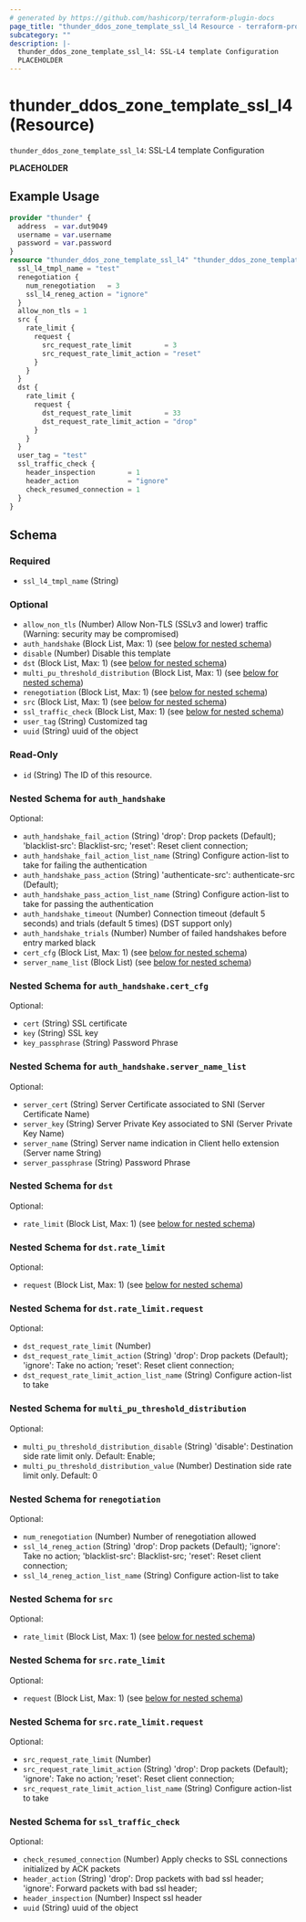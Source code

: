 ```yaml
---
# generated by https://github.com/hashicorp/terraform-plugin-docs
page_title: "thunder_ddos_zone_template_ssl_l4 Resource - terraform-provider-thunder"
subcategory: ""
description: |-
  thunder_ddos_zone_template_ssl_l4: SSL-L4 template Configuration
  PLACEHOLDER
---
```


# thunder_ddos_zone_template_ssl_l4 (Resource)

`thunder_ddos_zone_template_ssl_l4`: SSL-L4 template Configuration

__PLACEHOLDER__

## Example Usage

```terraform
provider "thunder" {
  address  = var.dut9049
  username = var.username
  password = var.password
}
resource "thunder_ddos_zone_template_ssl_l4" "thunder_ddos_zone_template_ssl_l4" {
  ssl_l4_tmpl_name = "test"
  renegotiation {
    num_renegotiation   = 3
    ssl_l4_reneg_action = "ignore"
  }
  allow_non_tls = 1
  src {
    rate_limit {
      request {
        src_request_rate_limit        = 3
        src_request_rate_limit_action = "reset"
      }
    }
  }
  dst {
    rate_limit {
      request {
        dst_request_rate_limit        = 33
        dst_request_rate_limit_action = "drop"
      }
    }
  }
  user_tag = "test"
  ssl_traffic_check {
    header_inspection        = 1
    header_action            = "ignore"
    check_resumed_connection = 1
  }
}
```

<!-- schema generated by tfplugindocs -->
## Schema

### Required

- `ssl_l4_tmpl_name` (String)

### Optional

- `allow_non_tls` (Number) Allow Non-TLS (SSLv3 and lower) traffic (Warning: security may be compromised)
- `auth_handshake` (Block List, Max: 1) (see [below for nested schema](#nestedblock--auth_handshake))
- `disable` (Number) Disable this template
- `dst` (Block List, Max: 1) (see [below for nested schema](#nestedblock--dst))
- `multi_pu_threshold_distribution` (Block List, Max: 1) (see [below for nested schema](#nestedblock--multi_pu_threshold_distribution))
- `renegotiation` (Block List, Max: 1) (see [below for nested schema](#nestedblock--renegotiation))
- `src` (Block List, Max: 1) (see [below for nested schema](#nestedblock--src))
- `ssl_traffic_check` (Block List, Max: 1) (see [below for nested schema](#nestedblock--ssl_traffic_check))
- `user_tag` (String) Customized tag
- `uuid` (String) uuid of the object

### Read-Only

- `id` (String) The ID of this resource.

<a id="nestedblock--auth_handshake"></a>
### Nested Schema for `auth_handshake`

Optional:

- `auth_handshake_fail_action` (String) 'drop': Drop packets (Default); 'blacklist-src': Blacklist-src; 'reset': Reset client connection;
- `auth_handshake_fail_action_list_name` (String) Configure action-list to take for failing the authentication
- `auth_handshake_pass_action` (String) 'authenticate-src': authenticate-src (Default);
- `auth_handshake_pass_action_list_name` (String) Configure action-list to take for passing the authentication
- `auth_handshake_timeout` (Number) Connection timeout (default 5 seconds) and trials (default 5 times) (DST support only)
- `auth_handshake_trials` (Number) Number of failed handshakes before entry marked black
- `cert_cfg` (Block List, Max: 1) (see [below for nested schema](#nestedblock--auth_handshake--cert_cfg))
- `server_name_list` (Block List) (see [below for nested schema](#nestedblock--auth_handshake--server_name_list))

<a id="nestedblock--auth_handshake--cert_cfg"></a>
### Nested Schema for `auth_handshake.cert_cfg`

Optional:

- `cert` (String) SSL certificate
- `key` (String) SSL key
- `key_passphrase` (String) Password Phrase


<a id="nestedblock--auth_handshake--server_name_list"></a>
### Nested Schema for `auth_handshake.server_name_list`

Optional:

- `server_cert` (String) Server Certificate associated to SNI (Server Certificate Name)
- `server_key` (String) Server Private Key associated to SNI (Server Private Key Name)
- `server_name` (String) Server name indication in Client hello extension (Server name String)
- `server_passphrase` (String) Password Phrase



<a id="nestedblock--dst"></a>
### Nested Schema for `dst`

Optional:

- `rate_limit` (Block List, Max: 1) (see [below for nested schema](#nestedblock--dst--rate_limit))

<a id="nestedblock--dst--rate_limit"></a>
### Nested Schema for `dst.rate_limit`

Optional:

- `request` (Block List, Max: 1) (see [below for nested schema](#nestedblock--dst--rate_limit--request))

<a id="nestedblock--dst--rate_limit--request"></a>
### Nested Schema for `dst.rate_limit.request`

Optional:

- `dst_request_rate_limit` (Number)
- `dst_request_rate_limit_action` (String) 'drop': Drop packets (Default); 'ignore': Take no action; 'reset': Reset client connection;
- `dst_request_rate_limit_action_list_name` (String) Configure action-list to take




<a id="nestedblock--multi_pu_threshold_distribution"></a>
### Nested Schema for `multi_pu_threshold_distribution`

Optional:

- `multi_pu_threshold_distribution_disable` (String) 'disable': Destination side rate limit only. Default: Enable;
- `multi_pu_threshold_distribution_value` (Number) Destination side rate limit only. Default: 0


<a id="nestedblock--renegotiation"></a>
### Nested Schema for `renegotiation`

Optional:

- `num_renegotiation` (Number) Number of renegotiation allowed
- `ssl_l4_reneg_action` (String) 'drop': Drop packets (Default); 'ignore': Take no action; 'blacklist-src': Blacklist-src; 'reset': Reset client connection;
- `ssl_l4_reneg_action_list_name` (String) Configure action-list to take


<a id="nestedblock--src"></a>
### Nested Schema for `src`

Optional:

- `rate_limit` (Block List, Max: 1) (see [below for nested schema](#nestedblock--src--rate_limit))

<a id="nestedblock--src--rate_limit"></a>
### Nested Schema for `src.rate_limit`

Optional:

- `request` (Block List, Max: 1) (see [below for nested schema](#nestedblock--src--rate_limit--request))

<a id="nestedblock--src--rate_limit--request"></a>
### Nested Schema for `src.rate_limit.request`

Optional:

- `src_request_rate_limit` (Number)
- `src_request_rate_limit_action` (String) 'drop': Drop packets (Default); 'ignore': Take no action; 'reset': Reset client connection;
- `src_request_rate_limit_action_list_name` (String) Configure action-list to take




<a id="nestedblock--ssl_traffic_check"></a>
### Nested Schema for `ssl_traffic_check`

Optional:

- `check_resumed_connection` (Number) Apply checks to SSL connections initialized by ACK packets
- `header_action` (String) 'drop': Drop packets with bad ssl header; 'ignore': Forward packets with bad ssl header;
- `header_inspection` (Number) Inspect ssl header
- `uuid` (String) uuid of the object


